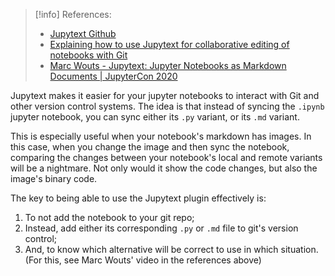 > [!info] References:
> - [Jupytext Github](https://github.com/mwouts/jupytext)
> - [Explaining how to use Jupytext for collaborative editing of notebooks with Git](https://www.youtube.com/watch?v=J5yW-NEJp5Q)
> - [Marc Wouts - Jupytext: Jupyter Notebooks as Markdown Documents | JupyterCon 2020](https://www.youtube.com/watch?v=SDYdeVfMh48)

Jupytext makes it easier for your jupyter notebooks to interact with Git and other version control systems. The idea is that instead of syncing the `.ipynb` jupyter notebook, you can sync either its `.py` variant, or its `.md` variant.

This is especially useful when your notebook's markdown has images. In this case, when you change the image and then sync the notebook, comparing the changes between your notebook's local and remote variants will be a nightmare. Not only would it show the code changes, but also the image's binary code.

The key to being able to use the Jupytext plugin effectively is:
1. To not add the notebook to your git repo;
2. Instead, add either its corresponding `.py` or `.md` file to git's version control;
3. And, to know which alternative will be correct to use in which situation. 
   (For this, see Marc Wouts' video in the references above)
